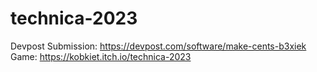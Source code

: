 # technica-2023

Devpost Submission: https://devpost.com/software/make-cents-b3xiek
Game: https://kobkiet.itch.io/technica-2023
